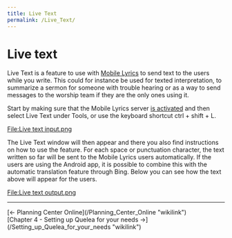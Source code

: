```yaml
---
title: Live Text
permalink: /Live_Text/
---
```


# Live text

Live Text is a feature to use with [Mobile Lyrics](/Mobile_Lyrics "wikilink") to send text to the users while you write. This could for instance be used for texted interpretation, to summarize a sermon for someone with trouble hearing or as a way to send messages to the worship team if they are the only ones using it.

Start by making sure that the Mobile Lyrics server [is activated](/Mobile_Lyrics#Activating_Mobile_Lyrics "wikilink") and then select Live Text under Tools, or use the keyboard shortcut ctrl + shift + L.

[<File:Live> text input.png](/File:Live_text_input.png "wikilink")

The Live Text window will then appear and there you also find instructions on how to use the feature. For each space or punctuation character, the text written so far will be sent to the Mobile Lyrics users automatically. If the users are using the Android app, it is possible to combine this with the automatic translation feature through Bing. Below you can see how the text above will appear for the users.

[<File:Live> text output.png](/File:Live_text_output.png "wikilink")

------------------------------------------------------------------------

<div style="text-align: left;">
[← Planning Center Online](/Planning_Center_Online "wikilink") <span style="float:right;"> [Chapter 4 - Setting up Quelea for your needs →](/Setting_up_Quelea_for_your_needs "wikilink")</span>

</div>
